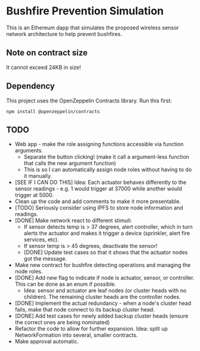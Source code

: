 # Bushfire Prevention Simulation

This is an Ethereum dapp that simulates the proposed wireless sensor network architecture to help prevent bushfires.

## Note on contract size

It cannot exceed 24KB in size!

## Dependency

This project uses the OpenZeppelin Contracts library. Run this first:

`npm install @openzeppelin/contracts`

## TODO

* Web app - make the role assigning functions accessible via function arguments.
    * Separate the button clicking! (make it call a argument-less function that calls the new argument function)
    * This is so I can automatically assign node roles without having to do it manually. 
* [SEE IF I CAN DO THIS] Idea: Each actuator behaves differently to the sensor readings - e.g. 1 would trigger at 37000 while another would trigger at 5000.
* Clean up the code and add comments to make it more presentable.
* [TODO] Seriously consider using IPFS to store node information and readings.
* [DONE] Make network react to different stimuli: 
    - If sensor detects temp is > 37 degrees, alert controller, which in turn alerts the actuator and makes it trigger a device (sprinkler, alert fire services, etc).
    - If sensor temp is > 45 degrees, deactivate the sensor!
    - [DONE] Update test cases so that it shows that the actuator nodes got the message.
* Make new contract for bushfire detecting operations and managing the node roles.
* [DONE] Add new flag to indicate if node is actuator, sensor, or controller. This can be done as an enum if possible.
    - Idea: sensor and actuator are leaf nodes (or cluster heads with no children). The remaining cluster heads are the controller nodes.
* [DONE] Implement the actual redundancy - when a node's cluster head fails, make that node connect to its backup cluster head.
* [DONE] Add test cases for newly added backup cluster heads (ensure the correct ones are being nominated)
* Refactor the code to allow for further expansion. Idea: split up NetworkFormation into several, smaller contracts.
* Make approval automatic.
